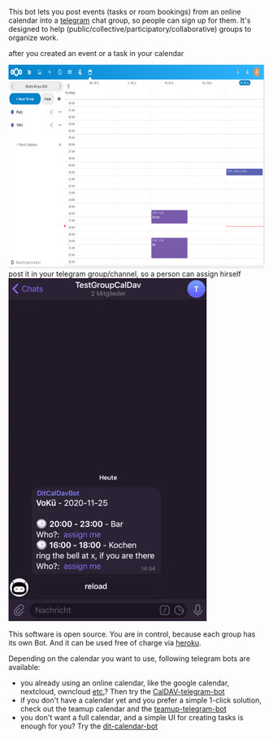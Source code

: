 This bot lets you post events (tasks or room bookings) from an online calendar into a [telegram](https://telegram.org/) chat group, so people can sign up for them. It's designed to help (public/collective/participatory/collaborative) groups to organize work.

after you created an event or a task in your calendar 

<img src="doc/calendar.png" height="400"/>
post it in your telegram group/channel, so a person can assign hirself
<img src="doc/telegram-bot.gif" alt="telegram-gif"/>

This software is open source. You are in control, because each group has its own Bot. And it can be used free of charge via [heroku](https://www.heroku.com/).

Depending on the calendar you want to use, following telegram bots are available:
* you already using an online calendar, like the google calendar, nextcloud, owncloud [etc.](https://en.wikipedia.org/wiki/CalDAV#Server)? Then try the [CalDAV-telegram-bot](https://github.com/dit-calendar/caldav-telegram-bot)
* if you don't have a calendar yet and you prefer a simple 1-click solution, check out the teamup calendar and the [teamup-telegram-bot](https://github.com/dit-calendar/teamup-telegram-bot)
* you don't want a full calendar, and a simple UI for creating tasks is enough for you? Try the [dit-calendar-bot](https://github.com/dit-calendar/dit-calendar-bot)
